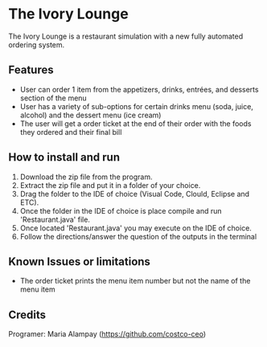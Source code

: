 # The Ivory Lounge 
The Ivory Lounge is a restaurant simulation with a new fully automated ordering system.

## Features
- User can order 1 item from the appetizers, drinks, entrées, and desserts section of the menu
- User has a variety of sub-options for certain drinks menu (soda, juice, alcohol) and the dessert menu (ice cream)
- The user will get a order ticket at the end of their order with the foods they ordered and their final bill

## How to install and run 
1. Download the zip file from the program. 
2. Extract the zip file and put it in a folder of your choice.
3. Drag the folder to the IDE of choice (Visual Code, Clould, Eclipse and ETC).
4. Once the folder in the IDE of choice is place compile and run 'Restaurant.java' file.
5. Once located 'Restaurant.java' you may execute on the IDE of choice.
6. Follow the directions/answer the question of the outputs in the terminal 

## Known Issues or limitations
- The order ticket prints the menu item number but not the name of the menu item 

## Credits
Programer: Maria Alampay (https://github.com/costco-ceo)
